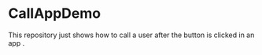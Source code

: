 # CallAppDemo
This repository just shows how to call a user after the button is clicked in an app .
